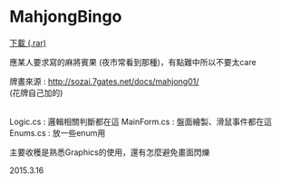 # MahjongBingo
<a href="https://github.com/shoshino21/MahjongBingo/blob/master/MahjongBingo.rar?raw=true">下載 (.rar)</a>

應某人要求寫的麻將賓果 (夜市常看到那種)，有點難中所以不要太care

牌畫來源 : http://sozai.7gates.net/docs/mahjong01/  
(花牌自己加的)  

<br>
Logic.cs : 邏輯相關判斷都在這  
MainForm.cs : 盤面繪製、滑鼠事件都在這  
Enums.cs : 放一些enum用  

主要收穫是熟悉Graphics的使用，還有怎麼避免畫面閃爍  

2015.3.16
